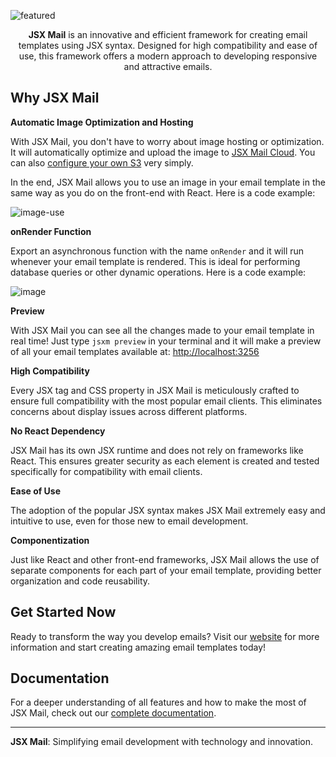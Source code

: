 ![featured](https://i.imgur.com/HQARFgz.png)

<div align="center">
<b>JSX Mail</b> is an innovative and efficient framework for creating email templates using JSX syntax. Designed for high compatibility and ease of use, this framework offers a modern approach to developing responsive and attractive emails.
</div>

## Why JSX Mail

**Automatic Image Optimization and Hosting**

With JSX Mail, you don't have to worry about image hosting or optimization. It will automatically optimize and upload the image to [JSX Mail Cloud](https://docs.jsxmail.org/cloud/introduction). You can also [configure your own S3](https://docs.jsxmail.org/framework/image) very simply.

In the end, JSX Mail allows you to use an image in your email template in the same way as you do on the front-end with React. Here is a code example:

![image-use](https://github.com/Theryston/jsx-mail/assets/72868196/bd5dac34-a3e3-4668-b5a0-c17d5125dbc9)

**onRender Function**

Export an asynchronous function with the name `onRender` and it will run whenever your email template is rendered. This is ideal for performing database queries or other dynamic operations. Here is a code example:

![image](https://github.com/Theryston/jsx-mail/assets/72868196/a2f128e2-c9f9-4dd2-a777-c79b0a845a5f)

**Preview**

With JSX Mail you can see all the changes made to your email template in real time! Just type `jsxm preview` in your terminal and it will make a preview of all your email templates available at: [http://localhost:3256](http://localhost:3256)

**High Compatibility**

Every JSX tag and CSS property in JSX Mail is meticulously crafted to ensure full compatibility with the most popular email clients. This eliminates concerns about display issues across different platforms.

**No React Dependency**

JSX Mail has its own JSX runtime and does not rely on frameworks like React. This ensures greater security as each element is created and tested specifically for compatibility with email clients.

**Ease of Use**

The adoption of the popular JSX syntax makes JSX Mail extremely easy and intuitive to use, even for those new to email development.

**Componentization**

Just like React and other front-end frameworks, JSX Mail allows the use of separate components for each part of your email template, providing better organization and code reusability.

## Get Started Now

Ready to transform the way you develop emails? Visit our [website](https://jsxmail.org) for more information and start creating amazing email templates today!

## Documentation

For a deeper understanding of all features and how to make the most of JSX Mail, check out our [complete documentation](https://docs.jsxmail.org/introduction).

---

**JSX Mail**: Simplifying email development with technology and innovation.
